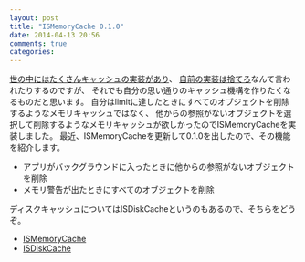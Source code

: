 ```yaml
---
layout: post
title: "ISMemoryCache 0.1.0"
date: 2014-04-13 20:56
comments: true
categories: 
---
```


[世の中にはたくさんキャッシュの実装があり](http://cocoapods.org/?q=cache)、
[自前の実装は捨てろ](https://speakerdeck.com/ninjinkun/sdwebimagewo1nian-ban-shi-tutemita)なんて言われたりするのですが、
それでも自分の思い通りのキャッシュ機構を作りたくなるものだと思います。
自分はlimitに達したときにすべてのオブジェクトを削除するようなメモリキャッシュではなく、
他からの参照がないオブジェクトを選択して削除するようなメモリキャッシュが欲しかったのでISMemoryCacheを実装しました。
最近、ISMemoryCacheを更新して0.1.0を出したので、その機能を紹介します。

- アプリがバックグラウンドに入ったときに他からの参照がないオブジェクトを削除
- メモリ警告が出たときにすべてのオブジェクトを削除

ディスクキャッシュについてはISDiskCacheというのもあるので、そちらをどうぞ。

- [ISMemoryCache](https://github.com/ishkawa/ISMemoryCache)
- [ISDiskCache](https://github.com/ishkawa/ISDiskCache)

